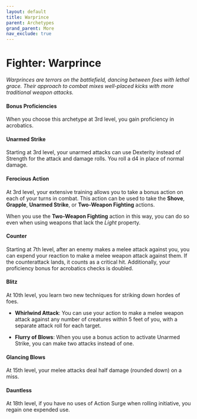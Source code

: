 ```yaml
---
layout: default
title: Warprince
parent: Archetypes
grand_parent: More
nav_exclude: true
---
```


# Fighter: Warprince

_Warprinces are terrors on the battlefield, dancing between foes with lethal grace. Their approach to combat mixes well-placed kicks with more traditional weapon attacks._

#### Bonus Proficiencies
When you choose this archetype at 3rd level, you gain proficiency in acrobatics. 


#### Unarmed Strike
Starting at 3rd level, your unarmed attacks can use Dexterity instead of Strength for the attack and damage rolls. You roll a d4 in place of normal damage.


#### Ferocious Action
At 3rd level, your extensive training allows you to take a bonus action on each of your turns in combat. This action can be used to take the **Shove**, **Grapple**, **Unarmed Strike**, or **Two-Weapon Fighting** actions.

When you use the **Two-Weapon Fighting** action in this way, you can do so even when using weapons that lack the _Light_ property.


#### Counter
Starting at 7th level, after an enemy makes a melee attack against you, you can expend your reaction to make a melee weapon attack against them. If the counterattack lands, it counts as a critical hit. Additionally, your proficiency bonus for acrobatics checks is doubled.


#### Blitz
At 10th level, you learn two new techniques for striking down hordes of foes.

* **Whirlwind Attack**: You can use your action to make a melee weapon attack against any number of creatures within 5 feet of you, with a separate attack roll for each target.

* **Flurry of Blows**: When you use a bonus action to activate Unarmed Strike, you can make two attacks instead of one.


#### Glancing Blows
At 15th level, your melee attacks deal half damage (rounded down) on a miss. 


#### Dauntless
At 18th level, if you have no uses of Action Surge when rolling initiative, you regain one expended use.